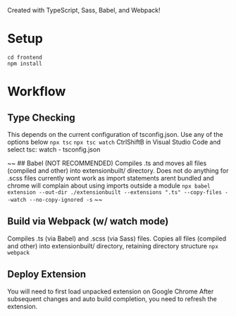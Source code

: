 Created with TypeScript, Sass, Babel, and Webpack!

# Setup
```
cd frontend
npm install
```

# Workflow 
## Type Checking
This depends on the current configuration of tsconfig.json.
Use any of the options below
`npx tsc`
`npx tsc watch`
CtrlShiftB in Visual Studio Code and select tsc: watch - tsconfig.json

~~ ## Babel  (NOT RECOMMENDED)
Compiles .ts and moves all files (compiled and other) into extensionbuilt/ directory. Does not do anything for .scss files
currently wont work as import statements arent bundled and chrome will complain about using imports outside a module
`npx babel extension --out-dir ./extensionbuilt --extensions ".ts" --copy-files --watch --no-copy-ignored -s` ~~

## Build via Webpack (w/ watch mode)
Compiles .ts (via Babel) and .scss (via Sass) files. 
Copies all files (compiled and other) into extensionbuilt/ directory, retaining directory structure 
`npx webpack`


## Deploy Extension
You will need to first load unpacked extension on Google Chrome
After subsequent changes and auto build completion, you need to refresh the extension.

